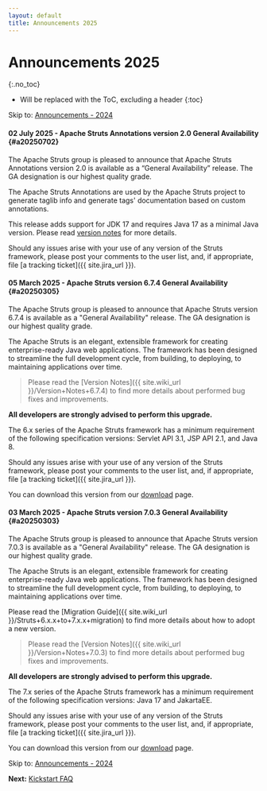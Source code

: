```yaml
---
layout: default
title: Announcements 2025
---
```


# Announcements 2025
{:.no_toc}

* Will be replaced with the ToC, excluding a header
{:toc}

<p class="pull-right">
  Skip to: <a href="announce-2024">Announcements - 2024</a>
</p>

#### 02 July 2025 - Apache Struts Annotations version 2.0 General Availability {#a20250702}

The Apache Struts group is pleased to announce that Apache Struts Annotations version 2.0 is available as a “General Availability”
release. The GA designation is our highest quality grade.

The Apache Struts Annotations are used by the Apache Struts project to  generate taglib info and generate tags' documentation 
based on custom annotations.

This release adds support for JDK 17 and requires Java 17 as a minimal Java version. Please read [version notes](https://github.com/apache/struts-annotations/releases/tag/STRUTS_ANNOTATIONS_2_0)
for more details.

Should any issues arise with your use of any version of the Struts framework, please post your comments to the user list,
and, if appropriate, file [a tracking ticket]({{ site.jira_url }}).

#### 05 March 2025 - Apache Struts version 6.7.4 General Availability {#a20250305}

The Apache Struts group is pleased to announce that Apache Struts version 6.7.4 is available as a "General Availability"
release. The GA designation is our highest quality grade.

The Apache Struts is an elegant, extensible framework for creating enterprise-ready Java web applications.
The framework has been designed to streamline the full development cycle, from building, to deploying,
to maintaining applications over time.

> Please read the [Version Notes]({{ site.wiki_url }}/Version+Notes+6.7.4) to find more details about performed
> bug fixes and improvements.

**All developers are strongly advised to perform this upgrade.**

The 6.x series of the Apache Struts framework has a minimum requirement of the following specification versions:
Servlet API 3.1, JSP API 2.1, and Java 8.

Should any issues arise with your use of any version of the Struts framework, please post your comments to the user list,
and, if appropriate, file [a tracking ticket]({{ site.jira_url }}).

You can download this version from our [download](download.cgi#struts-ga) page.

#### 03 March 2025 - Apache Struts version 7.0.3 General Availability {#a20250303}

The Apache Struts group is pleased to announce that Apache Struts version 7.0.3 is available as a "General Availability"
release. The GA designation is our highest quality grade.

The Apache Struts is an elegant, extensible framework for creating enterprise-ready Java web applications.
The framework has been designed to streamline the full development cycle, from building, to deploying,
to maintaining applications over time.

Please read the [Migration Guide]({{ site.wiki_url }}/Struts+6.x.x+to+7.x.x+migration) to find more details about 
how to adopt a new version.

> Please read the [Version Notes]({{ site.wiki_url }}/Version+Notes+7.0.3) to find more details about performed
> bug fixes and improvements.

**All developers are strongly advised to perform this upgrade.**

The 7.x series of the Apache Struts framework has a minimum requirement of the following specification versions:
Java 17 and JakartaEE.

Should any issues arise with your use of any version of the Struts framework, please post your comments to the user list,
and, if appropriate, file [a tracking ticket]({{ site.jira_url }}).

You can download this version from our [download](download.cgi#struts-ga) page.

<p class="pull-right">
  Skip to: <a href="announce-2024">Announcements - 2024</a>
</p>

<p class="pull-left">
  <strong>Next:</strong>
  <a href="kickstart">Kickstart FAQ</a>
</p>
